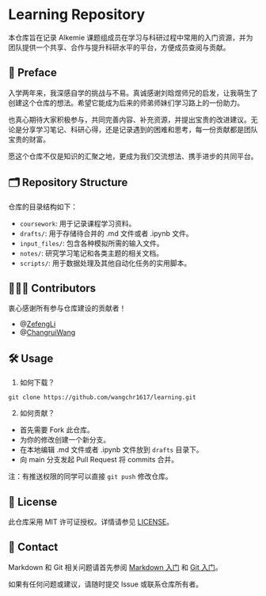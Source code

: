
# Learning Repository

本仓库旨在记录 Alkemie 课题组成员在学习与科研过程中常用的入门资源，并为团队提供一个共享、合作与提升科研水平的平台，方便成员查阅与贡献。

## 🤝 Preface

入学两年来，我深感自学的挑战与不易。真诚感谢刘晗煜师兄的启发，让我萌生了创建这个仓库的想法。希望它能成为后来的师弟师妹们学习路上的一份助力。

也真心期待大家积极参与，共同完善内容、补充资源，并提出宝贵的改进建议。无论是分享学习笔记、科研心得，还是记录遇到的困难和思考，每一份贡献都是团队宝贵的财富。

愿这个仓库不仅是知识的汇聚之地，更成为我们交流想法、携手进步的共同平台。

## 🗂️ Repository Structure

仓库的目录结构如下：

- `coursework`: 用于记录课程学习资料。
- `drafts/`: 用于存储待合并的 .md 文件或者 .ipynb 文件。
- `input_files/`: 包含各种模拟所需的输入文件。
- `notes/`: 研究学习笔记和各类主题的相关文档。
- `scripts/`: 用于数据处理及其他自动化任务的实用脚本。

## 🧑‍🤝‍🧑 Contributors

衷心感谢所有参与仓库建设的贡献者！

- @[ZefengLi](https://github.com/Jeffery-Li0513)
- @[ChangruiWang](https://github.com/wangchr1617)

## 🛠️ Usage

1. 如何下载？

```
git clone https://github.com/wangchr1617/learning.git
```

2. 如何贡献？

- 首先需要 Fork 此仓库。
- 为你的修改创建一个新分支。
- 在本地编辑 .md 文件或者 .ipynb 文件放到 `drafts` 目录下。
- 向 main 分支发起 Pull Request 将 commits 合并。

注：有推送权限的同学可以直接 `git push` 修改仓库。

## 📄 License

此仓库采用 MIT 许可证授权。详情请参见 [LICENSE](./LICENSE)。

## 💬 Contact

Markdown 和 Git 相关问题请首先参阅 [Markdown 入门](./notes/Git/Markdown_入门.md) 和 [Git 入门](./notes/Git/Git_入门.md)。

如果有任何问题或建议，请随时提交 Issue 或联系仓库所有者。
